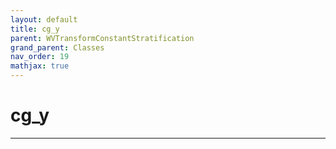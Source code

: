 ```yaml
---
layout: default
title: cg_y
parent: WVTransformConstantStratification
grand_parent: Classes
nav_order: 19
mathjax: true
---
```


#  cg_y




---

